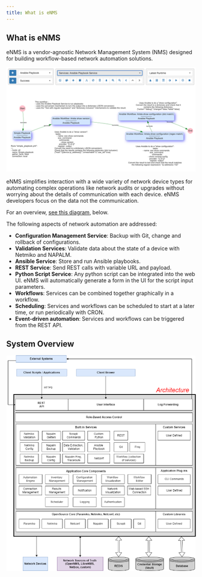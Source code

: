 ```yaml
---
title: What is eNMS
---
```


## What is eNMS

eNMS is a vendor-agnostic Network Management System (NMS) designed for building
workflow-based network automation solutions.

![eNMS Introduction](./_static/base/workflow.png)

eNMS simplifies interaction with a wide variety of network device types for
automating complex operations like network audits or upgrades without 
worrying about the details of communication with each device.  eNMS developers
focus on the data not the communication.

For an overview, [see this diagram](#system-overview), below.

The following aspects of network automation are addressed:

-   **Configuration Management Service**: Backup with Git, change and
    rollback of configurations.
-   **Validation Services**: Validate data about the state of a device
    with Netmiko and NAPALM.
-   **Ansible Service**: Store and run Ansible playbooks.
-   **REST Service**: Send REST calls with variable URL and payload.
-   **Python Script Service**: Any python script can be integrated
    into the web UI. eNMS will automatically generate a form in the UI
    for the script input parameters.
-   **Workflows**: Services can be combined together graphically in a
    workflow.
-   **Scheduling**: Services and workflows can be scheduled to start
    at a later time, or run periodically with CRON.
-   **Event-driven automation**: Services and workflows can be
    triggered from the REST API.

## System Overview

![eNMS System Overview](./_static/eNMS_overview.PNG)

